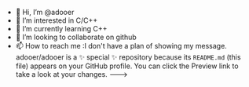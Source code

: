 - 👋 Hi, I’m @adooer
- 👀 I’m interested in C/C++
- 🌱 I’m currently learning C++
- 💞️ I’m looking to collaborate on github
- 📫 How to reach me :I don't have a plan of showing my message.
adooer/adooer is a ✨ special ✨ repository because its `README.md` (this file) appears on your GitHub profile.
You can click the Preview link to take a look at your changes.
--->

